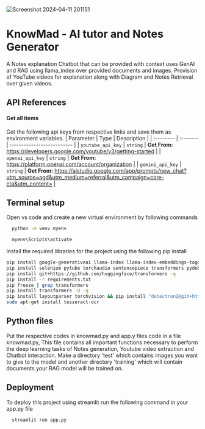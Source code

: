 ![Screenshot 2024-04-11 201151](https://github.com/DevDivyansh0b/KnowMad---AI-Tutor-and-Notes-Generator/assets/152688793/47462d84-3bf1-4b3b-bdb8-5408ad81d582)
# KnowMad - AI tutor and Notes Generator

A Notes explanation Chatbot that can be provided with context uses GenAI and RAG using llama_index over provided documents and images. Provision of YouTube videos for explanation along with Diagram and Notes Retrieval over given videos.


## API References

#### Get all items

Get the following api keys from respective links and save them as environment variables.
| Parameter | Type     | Description                |
| :-------- | :------- | :------------------------- |
| `youtube_api_key` | `string` | **Get From:** https://developers.google.com/youtube/v3/getting-started |
| `openai_api_key` | `string` | **Get From:** https://platform.openai.com/account/organization |
| `gemini_api_key` | `string` | **Get From:** https://aistudio.google.com/app/prompts/new_chat?utm_source=agd&utm_medium=referral&utm_campaign=core-cta&utm_content= |

## Terminal setup
Open vs code and create a new virtual environment by following commands
```bash
  python -m venv myenv
```
```bash
  myenv\Scripts\activate
```
Install the required libraries for the project using the following pip install

```bash
pip install google-generativeai llama-index llama-index-embeddings-together llama-index-llms-together openai langchain langchainhub llama-index-llms-langchain streamlit google-api-python-client
pip install selenium pytube torchaudio sentencepiece transformers pydub openai imagehash pytorch sentencepiece assemblyai llama-index-multi-modal-llms-anthropic llama-index-vector-stores-qdrant matplotlib python-docx opencv-python pytesseract llama-index-readers-file
pip install git+https://github.com/huggingface/transformers -q
pip install -r requirements.txt
pip freeze | grep transformers
pip install transformers -U -q
pip install layoutparser torchvision && pip install "detectron2@git+https://github.com/facebookresearch/detectron2.git@v0.5#egg=detectron2"
sudo apt-get install tesseract-ocr
```
## Python files
Put the respective codes in knowmad.py and app.y files code in a file knowmad.py, This file contains all important functions necessary to perform the deep learning tasks of Notes generation, Youtube video extraction and Chatbot interaction.
Make a directory 'test' which contains images you want to give to the model and another directory 'training' which will contain documents your RAG model will be trained on.
## Deployment

To deploy this project using streamlit run the following command in your app.py file

```bash
  streamlit run app.py
```

